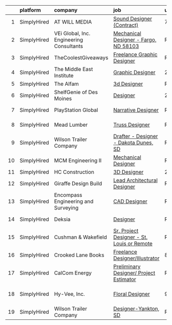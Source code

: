

|    | platform    | company                                  | job                                                                                                                                                | update_time   | location                 |
|---:|:------------|:-----------------------------------------|:---------------------------------------------------------------------------------------------------------------------------------------------------|:--------------|:-------------------------|
|  1 | SimplyHired | AT WILL MEDIA                            | [Sound Designer (Contract)](https://www.simplyhired.com/job/A8J3OHbNiyMLbVFnIUfy0ozJJiTZfcE14SmK3bIR7bWPApEHFt1A1g?q=3d+designer)                  | 7d            | Remote                   |
|  2 | SimplyHired | VEi Global, Inc. Engineering Consultants | [Mechanical Designer - Fargo, ND 58103](https://www.simplyhired.com/job/rY4gc12sPb-WCwLNi9cDGHEjtfISTFlaGR6A5IS_sESeskQpL-efrw?q=3d+designer)      | Recently      | Fargo, ND                |
|  3 | SimplyHired | TheCoolestGiveaways                      | [Freelance Graphic Designer](https://www.simplyhired.com/job/RLeVriDFQ-0N3S_bXsJCIexmjRXoQ3XP0WH5-IiM4cMpTwLU6dm8JQ?q=3d+designer)                 | Recently      | Remote                   |
|  4 | SimplyHired | The Middle East Institute                | [Graphic Designer](https://www.simplyhired.com/job/PdLS5tFUsB_cRh9aPJkgnhXGVZK8yld8GzavyyDy8RTes9OwpAdaHA?q=3d+designer)                           | 2d            | Remote                   |
|  5 | SimplyHired | The Alfam                                | [3d Designer](https://www.simplyhired.com/job/0VTCGGziCqZCvPnTG6Oq27CXUPERjRjmL0UScJ2lmGicjnb9mEkHcg?q=3d+designer)                                | Recently      | Remote                   |
|  6 | SimplyHired | ShelfGenie of Des Moines                 | [Designer](https://www.simplyhired.com/job/wVPa1hgQ2bVZdpKYLAxWV-79Fvf_WdBgSJUUKLMGtU-en02J7GYo8Q?q=3d+designer)                                   | 2d            | Des Moines, IA           |
|  7 | SimplyHired | PlayStation Global                       | [Narrative Designer](https://www.simplyhired.com/job/nk5HLXTULmA18g3HpO654by6P9Hiapcqnt1763yBKfm3iQJyxAmnMw?q=3d+designer)                         | Recently      | San Diego, CA            |
|  8 | SimplyHired | Mead Lumber                              | [Truss Designer](https://www.simplyhired.com/job/ImSt3fSjKHeU-9aWkhBSm_4J563Qyonlye6SLpiB8_TCsZxNWMjupg?q=3d+designer)                             | Recently      | Cheyenne, WY             |
|  9 | SimplyHired | Wilson Trailer Company                   | [Drafter - Designer - Dakota Dunes, SD](https://www.simplyhired.com/job/HB_-1N4xC3bKeC4ilyijGRphhSFOqz7SQDTFRn-DRHyuQoL8v1iZEw?q=3d+designer)      | Recently      | Dakota Dunes, SD         |
| 10 | SimplyHired | MCM Engineering II                       | [Mechanical Designer](https://www.simplyhired.com/job/Yket0NYKGSt9-lYzo2g4Sp8656GT6eCSdb-z86TwkhLs86PDImrMOw?q=3d+designer)                        | Recently      | Enoch, UT                |
| 11 | SimplyHired | HC Construction                          | [3D Designer](https://www.simplyhired.com/job/X85V50998b_CAlaKR2zZc_9c4RZyDsCRZlU6pFtVLrxTXgV88MQWzg?q=3d+designer)                                | 2d            | Remote                   |
| 12 | SimplyHired | Giraffe Design Build                     | [Lead Architectural Designer](https://www.simplyhired.com/job/lroDveleqZbOOPW_mBnVM5qPw1SPCu1wZ8443MCWFadkekNn7PD8bQ?q=3d+designer)                | Recently      | Chelsea, MI              |
| 13 | SimplyHired | Encompass Engineering and Surveying      | [CAD Designer](https://www.simplyhired.com/job/FctTRIu7wb7zqS9xFGYqybu4FuzH51t7WhRBrfNVjkDJpDCpVKGM3Q?q=3d+designer)                               | Recently      | Cle Elum, WA             |
| 14 | SimplyHired | Deksia                                   | [Designer](https://www.simplyhired.com/job/vfjDxQcsO-WpBsPhKO6J3Gq9C564wHbdjhi6DdgW9-oEIQtCKX5Xgg?q=3d+designer)                                   | Recently      | Des Moines, IA           |
| 15 | SimplyHired | Cushman & Wakefield                      | [Sr. Project Designer - St. Louis or Remote](https://www.simplyhired.com/job/OFNaWssyiFcgkHS_EOZCfJ5eXs6EppIWv3LSXY0LSjGpgcxKI5kwMQ?q=3d+designer) | Recently      | Ankeny, IA +1 location   |
| 16 | SimplyHired | Crooked Lane Books                       | [Freelance Designer/Illustrator](https://www.simplyhired.com/job/7-oep-i_7yGCdk0DJ_OH2vzdbNj70sC1mFujxIhSI1Owd9RNnsIQkw?q=3d+designer)             | 8d            | Remote                   |
| 17 | SimplyHired | CalCom Energy                            | [Preliminary Designer/ Project Estimator](https://www.simplyhired.com/job/aJowns8Ln9qdvYZWYqyCjfwxCgdFh8KrWAHqEErQDxbHDjidM3cxOw?q=3d+designer)    | Recently      | Durango, CO              |
| 18 | SimplyHired | Hy-Vee, Inc.                             | [Floral Designer](https://www.simplyhired.com/job/5A2GbhygfQZzc1psfUup0ZhBdFYekgvf9ImhxfiEHnI7Kp3pW5ukog?q=3d+designer)                            | 9d            | Ankeny, IA +17 locations |
| 19 | SimplyHired | Wilson Trailer Company                   | [Designer-Yankton, SD](https://www.simplyhired.com/job/8nzhM58O3RWjWCahkODKWJTuxYv7O5e8Hgs9OqYWhWXmcYeinoLabA?q=3d+designer)                       | Recently      | Yankton, SD              |